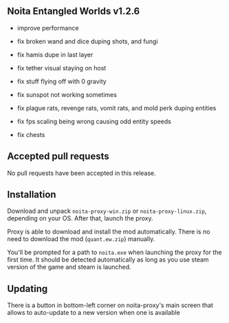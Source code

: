 ## Noita Entangled Worlds v1.2.6

- improve performance

- fix broken wand and dice duping shots, and fungi

- fix hamis dupe in last layer

- fix tether visual staying on host

- fix stuff flying off with 0 gravity

- fix sunspot not working sometimes

- fix plague rats, revenge rats, vomit rats, and mold perk duping entities

- fix fps scaling being wrong causing odd entity speeds

- fix chests


## Accepted pull requests


No pull requests have been accepted in this release.

## Installation


Download and unpack `noita-proxy-win.zip` or `noita-proxy-linux.zip`, depending on your OS. After that, launch the proxy.


Proxy is able to download and install the mod automatically. There is no need to download the mod (`quant.ew.zip`) manually.


You'll be prompted for a path to `noita.exe` when launching the proxy for the first time.
It should be detected automatically as long as you use steam version of the game and steam is launched.
        

## Updating


There is a button in bottom-left corner on noita-proxy's main screen that allows to auto-update to a new version when one is available

